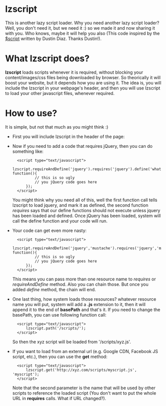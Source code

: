 lzscript
========

This is another lazy script loader. Why you need another lazy script loader? Well, you don't need it, but we need it :) so we made it and now sharing it with you. Who knows, maybe it will help you also (This code inspired by the [$script](https://github.com/ded/script.js) written by Dustin Diaz. Thanks Dustin!).

What lzscript does?
===================

**lzscript** loads scripts whenever it is required, without blocking your content/images/css files being downloaded by browser. So theorically it will boost your website, but it depends how you are using it. The idea is, you will include the lzscript in your webpage's header, and then you will use lzscript to load your other javascript files, whenever required.

How to use?
===========

It is simple, but not that much as you might think :)
* First you will include lzscript in the header of the page:
		<script src="lzscript.js" type="text/javascript"></script>
* Now if you need to add a code that requires jQuery, then you can do something like:

		<script type="text/javascript">
			lzscript.requireAndDefine('jquery').requires('jquery').define('whateveryouwant', function(){
				// this is so ugly
				// you jQuery code goes here
			});
		</script>

	You might think why you need all of this, well the first function call tells lzscript to load jquery, and mark it as defined, the second function *requires* says that our define functions should not execute unless jquery has been loaded and defined. Once jQuery has been loaded, system will call the define function and your code will run.

* Your code can get even more nasty:

		<script type="text/javascript">
			lzscript.requireAndDefine('jquery','mustache').requires('jquery','mustache').define('whateveryouwant', function(){
				// this is so ugly
				// you jQuery code goes here
			});
		</script>

	This means you can pass more than one resource name to *requires* or *requireAndDefine* method. Also you can chain those. But once you added *define* method, the chain will end.

* One last thing, how system loads those resources? whatever resource name you will put, system will add a **.js** extension to it, then it will append it to the end of **basePath** and that's it. If you need to change the basePath, you can use following function call:

		<script type="text/javascript">
			lzscript.path('/scripts/');
		</script>

	So then the xyz script will be loaded from '/scripts/xyz.js'.

* If you want to load from an external url (e.g. Google CDN, Facebook JS script, etc.), then you can use the **get** method:

		<script type="text/javascript">
			lzscript.get('http://xyz.com/scripts/myscript.js', 'myscript');
		</script>

	Note that the second parameter is the name that will be used by other scripts to reference the loaded script (You don't want to put the whole URL in **requires** calls. What if URL changed?).